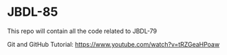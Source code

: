 # JBDL-85
This repo will contain all the code related to JBDL-79

Git and GitHub Tutorial: https://www.youtube.com/watch?v=tRZGeaHPoaw
